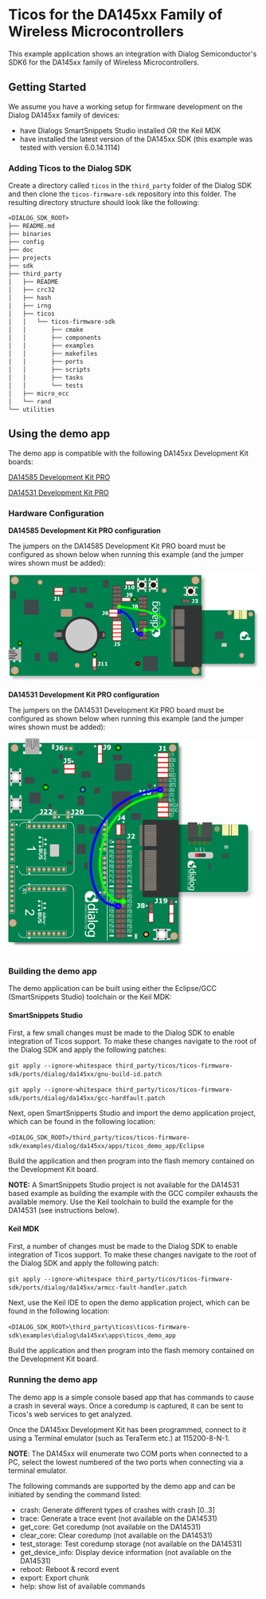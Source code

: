 # Ticos for the DA145xx Family of Wireless Microcontrollers

This example application shows an integration with Dialog Semiconductor's SDK6
for the DA145xx family of Wireless Microcontrollers.

## Getting Started

We assume you have a working setup for firmware development on the Dialog
DA145xx family of devices:

- have Dialogs SmartSnippets Studio installed OR the Keil MDK
- have installed the latest version of the DA145xx SDK (this example was tested
  with version 6.0.14.1114)

### Adding Ticos to the Dialog SDK

Create a directory called `ticos` in the `third_party` folder of the Dialog
SDK and then clone the `ticos-firmware-sdk` repository into this folder. The
resulting directory structure should look like the following:

```
<DIALOG_SDK_ROOT>
├── README.md
├── binaries
├── config
├── doc
├── projects
├── sdk
├── third_party
│   ├── README
│   ├── crc32
│   ├── hash
│   ├── irng
│   ├── ticos
│   │   └── ticos-firmware-sdk
│   │       ├── cmake
│   │       ├── components
│   │       ├── examples
│   │       ├── makefiles
│   │       ├── ports
│   │       ├── scripts
│   │       ├── tasks
│   │       └── tests
│   ├── micro_ecc
│   └── rand
└── utilities
```

## Using the demo app

The demo app is compatible with the following DA145xx Development Kit boards:

[DA14585 Development Kit PRO](https://www.dialog-semiconductor.com/products/bluetooth-low-energy/da14585-development-kit-pro)

[DA14531 Development Kit PRO](https://www.dialog-semiconductor.com/products/bluetooth-low-energy/da14530-and-da14531-development-kit-pro)

### Hardware Configuration

**DA14585 Development Kit PRO configuration**

The jumpers on the DA14585 Development Kit PRO board must be configured as shown
below when running this example (and the jumper wires shown must be added):

![DA14585 Development Kit PRO configuration](docs/da14585_pro_dk.png)

**DA14531 Development Kit PRO configuration**

The jumpers on the DA14531 Development Kit PRO board must be configured as shown
below when running this example (and the jumper wires shown must be added):

![DA14531 Development Kit PRO configuration](docs/da14531_pro_dk.png)

### Building the demo app

The demo application can be built using either the Eclipse/GCC (SmartSnippets
Studio) toolchain or the Keil MDK:

#### SmartSnippets Studio

First, a few small changes must be made to the Dialog SDK to enable integration
of Ticos support. To make these changes navigate to the root of the Dialog
SDK and apply the following patches:

`git apply --ignore-whitespace third_party/ticos/ticos-firmware-sdk/ports/dialog/da145xx/gnu-build-id.patch`

`git apply --ignore-whitespace third_party/ticos/ticos-firmware-sdk/ports/dialog/da145xx/gcc-hardfault.patch`

Next, open SmartSnipperts Studio and import the demo application project, which
can be found in the following location:

`<DIALOG_SDK_ROOT>/third_party/ticos/ticos-firmware-sdk/examples/dialog/da145xx/apps/ticos_demo_app/Eclipse`

Build the application and then program into the flash memory contained on the
Development Kit board.

**NOTE:** A SmartSnippets Studio project is not available for the DA14531 based
example as building the example with the GCC compiler exhausts the available
memory. Use the Keil toolchain to build the example for the DA14531 (see
instructions below).

#### Keil MDK

First, a number of changes must be made to the Dialog SDK to enable integration
of Ticos support. To make these changes navigate to the root of the Dialog
SDK and apply the following patch:

`git apply --ignore-whitespace third_party/ticos/ticos-firmware-sdk/ports/dialog/da145xx/armcc-fault-handler.patch`

Next, use the Keil IDE to open the demo application project, which can be found
in the following location:

`<DIALOG_SDK_ROOT>\third_party\ticos\ticos-firmware-sdk\examples\dialog\da145xx\apps\ticos_demo_app`

Build the application and then program into the flash memory contained on the
Development Kit board.

### Running the demo app

The demo app is a simple console based app that has commands to cause a crash in
several ways. Once a coredump is captured, it can be sent to Ticos's web
services to get analyzed.

Once the DA145xx Development Kit has been programmed, connect to it using a
Terminal emulator (such as TeraTerm etc.) at 115200-8-N-1.

**NOTE**: The DA145xx will enumerate two COM ports when connected to a PC,
select the lowest numbered of the two ports when connecting via a terminal
emulator.

The following commands are supported by the demo app and can be initiated by
sending the command listed:

- crash: Generate different types of crashes with crash [0..3]
- trace: Generate a trace event (not available on the DA14531)
- get_core: Get coredump (not available on the DA14531)
- clear_core: Clear coredump (not available on the DA14531)
- test_storage: Test coredump storage (not available on the DA14531)
- get_device_info: Display device information (not available on the DA14531)
- reboot: Reboot & record event
- export: Export chunk
- help: show list of available commands
